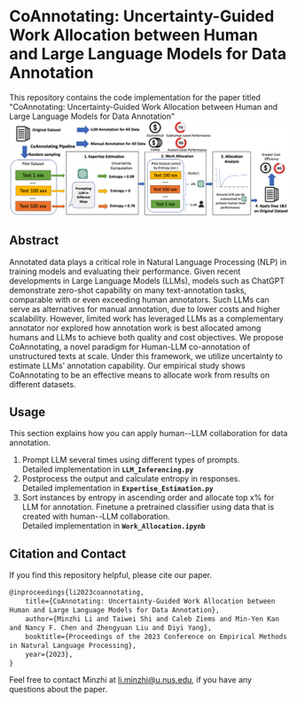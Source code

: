 # CoAnnotating: Uncertainty-Guided Work Allocation between Human and Large Language Models for Data Annotation
This repository contains the code implementation for the paper titled "CoAnnotating: Uncertainty-Guided Work Allocation between Human and Large Language Models for Data Annotation"
<img src="img/pipeline2.png">

## Abstract
Annotated data plays a critical role in Natural Language Processing (NLP) in training models and evaluating their performance. Given recent developments in Large Language Models (LLMs), models such as ChatGPT demonstrate zero-shot capability on many text-annotation tasks, comparable with or even exceeding human annotators. Such LLMs can serve as alternatives for manual annotation, due to lower costs and higher scalability. However, limited work has leveraged LLMs as a complementary annotator nor explored how annotation work is best allocated among humans and LLMs to achieve both quality and cost objectives. We propose CoAnnotating, a novel paradigm for Human-LLM co-annotation of unstructured texts at scale. Under this framework, we utilize uncertainty to estimate LLMs' annotation capability. Our empirical study shows CoAnnotating to be an effective means to allocate work from results on different datasets.

## Usage
This section explains how you can apply human--LLM collaboration for data annotation.
1. Prompt LLM several times using different types of prompts.\
Detailed implementation in **`LLM_Inferencing.py`**
2. Postprocess the output and calculate entropy in responses.\
Detailed implementation in **`Expertise_Estimation.py`**
3. Sort instances by entropy in ascending order and allocate top x% for LLM for annotation. Finetune a pretrained classifier using data that is created with human--LLM collaboration.\
Detailed implementation in **`Work_Allocation.ipynb`**

## Citation and Contact
If you find this repository helpful, please cite our paper.

```
@inproceedings{li2023coannotating,
    title={CoAnnotating: Uncertainty-Guided Work Allocation between Human and Large Language Models for Data Annotation},
    author={Minzhi Li and Taiwei Shi and Caleb Ziems and Min-Yen Kan and Nancy F. Chen and Zhengyuan Liu and Diyi Yang},
    booktitle={Proceedings of the 2023 Conference on Empirical Methods in Natural Language Processing},
    year={2023},
}
```

Feel free to contact Minzhi at li.minzhi@u.nus.edu, if you have any questions about the paper.
